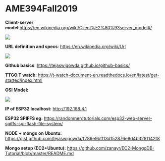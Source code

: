 # AME394Fall2019

**Client-server model**:https://en.wikipedia.org/wiki/Client%E2%80%93server_model#/

<img src="https://upload.wikimedia.org/wikipedia/commons/thumb/c/c9/Client-server-model.svg/500px-Client-server-model.svg.png">

**URL definition and specs**: https://en.wikipedia.org/wiki/Url

<img src="https://upload.wikimedia.org/wikipedia/commons/thumb/d/d6/URI_syntax_diagram.svg/2136px-URI_syntax_diagram.svg.png">

**Github basics**: https://tejaswigowda.github.io/github-basics/

**TTGO T watch**: https://t-watch-document-en.readthedocs.io/en/latest/get-started/index.html


**OSI Model:**

<image src='https://blogs.bmc.com/wp-content/uploads/2018/06/osi-model-7-layers-804x1024.png'>


**IP of ESP32 localhost:**
http://192.168.4.1


**ESP32 SPIFFS eg:**
https://randomnerdtutorials.com/esp32-web-server-spiffs-spi-flash-file-system/

**NODE + mongo on Ubuntu:**
https://gist.github.com/tejaswigowda/f289e9bff13d152876e8d4b3281142f8


**Mongo setup (EC2+Ubuntu):**
https://github.com/zanayr/EC2-MongoDB-Tutorial/blob/master/README.md
